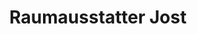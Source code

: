 ---
title: "Raumausstatter Jost"
url: /neukirchen-erzgebirge/raumausstatter-jost/
shop: Raumausstattung
---